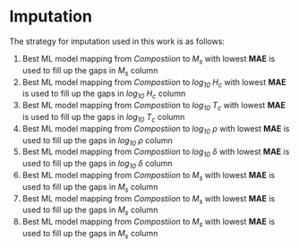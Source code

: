 # Imputation

The strategy for imputation used in this work is as follows:
1. Best ML model mapping from *Compostiion* to *M<sub>s</sub>* with lowest **MAE** is used to fill up the gaps in *M<sub>s</sub>* column
2. Best ML model mapping from *Compostiion* to *log<sub>10</sub> H<sub>c</sub>* with lowest **MAE** is used to fill up the gaps in *log<sub>10</sub> H<sub>c</sub>* column
3. Best ML model mapping from *Compostiion* to *log<sub>10</sub> T<sub>c</sub>* with lowest **MAE** is used to fill up the gaps in *log<sub>10</sub> T<sub>c</sub>* column
4. Best ML model mapping from *Compostiion* to *log<sub>10</sub> ρ* with lowest **MAE** is used to fill up the gaps in *log<sub>10</sub> ρ* column
5. Best ML model mapping from *Compostiion* to *log<sub>10</sub> δ* with lowest **MAE** is used to fill up the gaps in *log<sub>10</sub> δ* column
6. Best ML model mapping from *Compostiion* to *M<sub>s</sub>* with lowest **MAE** is used to fill up the gaps in *M<sub>s</sub>* column
7. Best ML model mapping from *Compostiion* to *M<sub>s</sub>* with lowest **MAE** is used to fill up the gaps in *M<sub>s</sub>* column
8. Best ML model mapping from *Compostiion* to *M<sub>s</sub>* with lowest **MAE** is used to fill up the gaps in *M<sub>s</sub>* column
